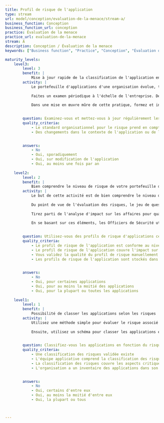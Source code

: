 ```yaml
---
title: Profil de risque de l'application
type: stream
url: model/conception/evaluation-de-la-menace/stream-a/
business_function: Conception
business_function_url: conception
practice: Évaluation de la menace
practice_url: evaluation-de-la-menace
stream: A
description: Conception / Évaluation de la menace
keywords: ["Business function", "Practice", "Conception", "Évaluation de la menace"]

maturity_levels:
    level3:
        level: 3
        benefit: |
            Mise à jour rapide de la classification de l'application en cas de changement
        activity: |
            Le portefeuille d'applications d'une organisation évolue, tout comme les conditions et les contraintes dans lesquelles une application vit (p. ex. en fonction de la stratégie de l'entreprise). Revoyez périodiquement l’inventaire des risques pour garantir l’exactitude de l'évaluations des risques des différentes applications.
            
            Faites un examen périodique à l'échelle de l'entreprise. De plus, au fur et à mesure que votre entreprise mûrit dans le domaine de l'assurance logicielle, encouragez les équipes à s'interroger continuellement sur les changements de conditions qui pourraient affecter le profil de risque. Par exemple, une application interne peut devenir exposée sur Internet suite à une décision commerciale. Cela devrait inciter les équipes à refaire l'évaluation de risque et à mettre à jour le profil de risque de l'application en conséquence.
            
            Dans une mise en œuvre mûre de cette pratique, formez et informez continuellement les équipes sur les retours d'expérience et les bonnes pratiques d'évaluations des risques. Cela amène à une meilleure exécution et à une meilleure représentation du profil de risque de l'application.
            

        question: Examinez-vous et mettez-vous à jour régulièrement les profils de risque de vos applications?
        quality_criteria:
            - Le standard organisationnel pour le risque prend en compte les retours historiques afin d'améliorer la méthode d'évaluation
            - Des changements dans le contexte de l'application ou de l'entreprise déclenchent une revue des modèles de menace pertinents
            

        answers:
            - No
            - Oui, sporadiquement
            - Oui, sur modification de l'application
            - Oui, au moins une fois par an
            
    level2:
        level: 2
        benefit: |
            Bien comprendre le niveau de risque de votre portefeuille d'applications
        activity: |
            Le but de cette activité est de bien comprendre le niveau de risque de toutes les applications au sein d'une organisation et de focaliser les efforts de vos activités d'assurance logicielle là où elles sont vraiment pertinentes.
            
            Du point de vue de l'évaluation des risques, le jeu de questions de base n'est pas suffisant pour bien évaluer le risques de l'ensemble des applications. Créez une manière uniforme et évolutive d'évaluer le risque d'une application (par exemple via leur impact sur la sécurité de l'information confidentialité, intégrite et disponibilité des données). Au delà de la sécurité, vous pouvez aussi évaluer le risque de l'application sur la vie privée. Comprenez les données que l'application traite et les potentielles violations de la vie privée. Enfin, étudiez l'impact que cette application peut avoir sur d'autres applications au sein de l'organisation (par exemple, l'application pourrait modifier des données qui ont été considérées comme étant en écriture seule dans un autre contexte). Evaluez toutes les applications au sein d'une organisation, y compris celles faisant partie de l'existant ou non-encore décommissionées.
            
            Tirez parti de l'analyse d'impact sur les affaires pour quantifier le risque applicatif et établir une classification. Un simple schéma qualitatif (tel que haut / moyen / bas) n'est pas suffisant pour gérer et comparer efficacement les applications au niveau de l'entreprise.
            
            En se basant sur ces éléments, les Officiers de Sécurité utilisent la classification pour définir le profile de risque afin de construire un inventaire centralisé de profils de risque et gérer la responsabilité. Cet inventaire donne aux propriétaires de produits, aux gestionnaires et aux autres parties prenantes de l'organisation une compréhension unique du niveau de risque d'une application dans le but d'assigner une priorité appropriée aux activités liées à la sécurité.
            

        question: Utilisez-vous des profils de risque d'applications centralisés et quantifiés pour évaluer les risques pour l'entreprise?
        quality_criteria:
            - Le profil de risque de l'application est conforme au niveau de risque défini par l'organisation
            - Le profil de risque de l'application couvre l'impact sur la sécurité et la vie privée
            - Vous validez la qualité du profil de risque manuellement et/ou automatiquement
            - Les profils de risque de l'application sont stockés dans un inventaire central
            

        answers:
            - No
            - Oui, pour certaines applications
            - Oui, pour au moins la moitié des applications
            - Oui, pour la plupart ou toutes les applications
            
    level1:
        level: 1
        benefit: |
            Possibilité de classer les applications selon les risques
        activity: |
            Utilisez une méthode simple pour évaluer le risque associé à une application par application, tout en estimant l'impact potentiel que cela peut avoir sur l'entreprise en cas d'attaque. Pour y parvenir, évaluez l'impact d'une violation de la confidentialité, de l'intégrité et de la disponibilité des données ou du service. Envisagez d'utiliser un ensemble de 5 à 10 questions pour comprendre les caractéristiques importantes de l'application, par exemple si l'application traite des données financières, si elle est connectée à Internet ou si des données liées à la vie privée sont concernées. Le profil de risque de l'application vous indique si ces facteurs sont applicables et s'ils peuvent avoir un impact significatif sur l'organisation.
            
            Ensuite, utilisez un schéma pour classer les applications en fonction de ce risque. Un schéma simple et qualitatif (par exemple haut / moyen / bas) qui traduit ces caractéristiques en une valeur est souvent efficace. Il est important d'utiliser ces valeurs pour représenter et comparer le risque de différentes applications les unes par rapport aux autres. Les organisations matures utilisant fortement l'approche par les risques pourraient utiliser davantage de systèmes de risque quantitatifs. N’inventez pas un nouveau système de risque si votre organisation en a déjà un qui fonctionne bien.
            

        question: Classifiez-vous les applications en fonction du risque métier en fonction d'un ensemble de questions simple et prédéfini ?
        quality_criteria:
            - Une classification des risques validée existe
            - L'équipe applicative comprend la classification des risques
            - La classification des risques couvre les aspects critiques des risques commerciaux auxquels l'entreprise est confrontée
            - L'organisation a un inventaire des applications dans son périmètre
            

        answers:
            - No
            - Oui, certains d'entre eux
            - Oui, au moins la moitié d'entre eux
            - Oui, la plupart ou tous
            


---
```

